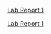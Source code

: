 [Lab Report 1](lab-report-1-week-0.html)

[Lab Report 1](https://YourChair.github.io/cse15l-lab-reports/lab-report-1-week-0.html)